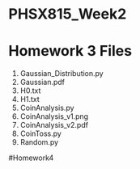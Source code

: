 # PHSX815_Week2

# Homework 3 Files
1. Gaussian_Distribution.py
2. Gaussian.pdf
3. H0.txt
4. H1.txt
5. CoinAnalysis.py
6. CoinAnalysis_v1.png
7. CoinAnalysis_v2.pdf
8. CoinToss.py
9. Random.py

#Homework4
